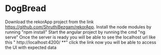 # DogBread


Download the rekorApp project from the link https://github.com/ShruthiBezgam/rekorApp. Install the node modules by running "npm install" Start the angular project by running the cmd "ng serve" Once the server is ready you will be able to see the localhost url like this " http://localhost:4200/ **" click the link now you will be able to access the UI with expected data
